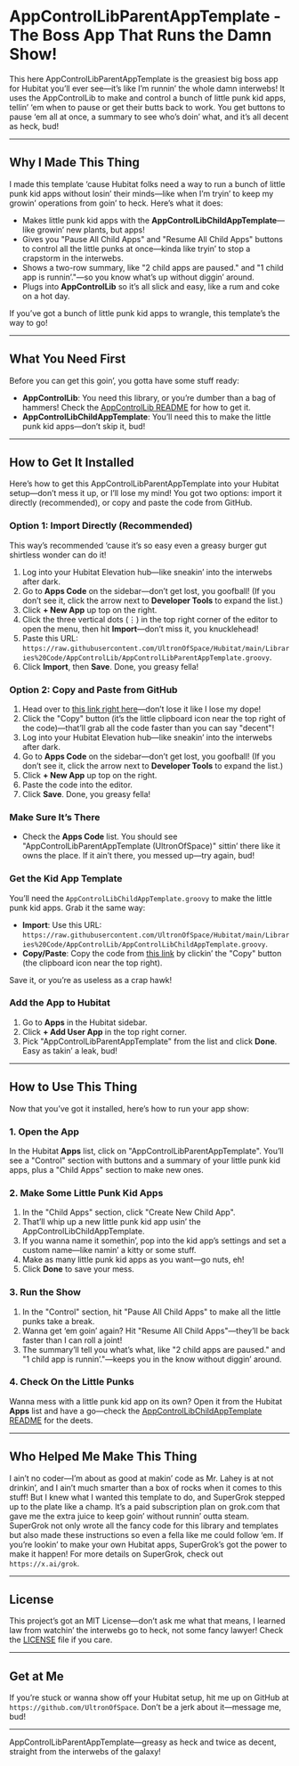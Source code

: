 # AppControlLibParentAppTemplate - The Boss App That Runs the Damn Show!

This here AppControlLibParentAppTemplate is the greasiest big boss app for Hubitat you’ll ever see—it’s like I’m runnin’ the whole damn interwebs! It uses the AppControlLib to make and control a bunch of little punk kid apps, tellin’ ‘em when to pause or get their butts back to work. You get buttons to pause ‘em all at once, a summary to see who’s doin’ what, and it’s all decent as heck, bud!

---

## Why I Made This Thing

I made this template ‘cause Hubitat folks need a way to run a bunch of little punk kid apps without losin’ their minds—like when I’m tryin’ to keep my growin’ operations from goin’ to heck. Here’s what it does:

- Makes little punk kid apps with the **AppControlLibChildAppTemplate**—like growin’ new plants, but apps!
- Gives you "Pause All Child Apps" and "Resume All Child Apps" buttons to control all the little punks at once—kinda like tryin’ to stop a crapstorm in the interwebs.
- Shows a two-row summary, like "2 child apps are paused." and "1 child app is runnin’."—so you know what’s up without diggin’ around.
- Plugs into **AppControlLib** so it’s all slick and easy, like a rum and coke on a hot day.

If you’ve got a bunch of little punk kid apps to wrangle, this template’s the way to go!

---

## What You Need First

Before you can get this goin’, you gotta have some stuff ready:

- **AppControlLib**: You need this library, or you’re dumber than a bag of hammers! Check the [AppControlLib README](../README.md#how-to-get-it-installed-in-your-hubitat-smart-controller-thingy) for how to get it.
- **AppControlLibChildAppTemplate**: You’ll need this to make the little punk kid apps—don’t skip it, bud!

---

## How to Get It Installed

Here’s how to get this AppControlLibParentAppTemplate into your Hubitat setup—don’t mess it up, or I’ll lose my mind! You got two options: import it directly (recommended), or copy and paste the code from GitHub.

### Option 1: Import Directly (Recommended)

This way’s recommended ‘cause it’s so easy even a greasy burger gut shirtless wonder can do it!

1. Log into your Hubitat Elevation hub—like sneakin’ into the interwebs after dark.
2. Go to **Apps Code** on the sidebar—don’t get lost, you goofball! (If you don’t see it, click the arrow next to **Developer Tools** to expand the list.)
3. Click **+ New App** up top on the right.
4. Click the three vertical dots (⋮) in the top right corner of the editor to open the menu, then hit **Import**—don’t miss it, you knucklehead!
5. Paste this URL: `https://raw.githubusercontent.com/UltronOfSpace/Hubitat/main/Libraries%20Code/AppControlLib/AppControlLibParentAppTemplate.groovy`.
6. Click **Import**, then **Save**. Done, you greasy fella!

### Option 2: Copy and Paste from GitHub

1. Head over to [this link right here](https://github.com/UltronOfSpace/Hubitat/blob/main/Libraries%20Code/AppControlLib/AppControlLibParentAppTemplate.groovy)—don’t lose it like I lose my dope!
2. Click the "Copy" button (it’s the little clipboard icon near the top right of the code)—that’ll grab all the code faster than you can say "decent"!
3. Log into your Hubitat Elevation hub—like sneakin’ into the interwebs after dark.
4. Go to **Apps Code** on the sidebar—don’t get lost, you goofball! (If you don’t see it, click the arrow next to **Developer Tools** to expand the list.)
5. Click **+ New App** up top on the right.
6. Paste the code into the editor.
7. Click **Save**. Done, you greasy fella!

### Make Sure It’s There

- Check the **Apps Code** list. You should see "AppControlLibParentAppTemplate (UltronOfSpace)" sittin’ there like it owns the place. If it ain’t there, you messed up—try again, bud!

### Get the Kid App Template

You’ll need the `AppControlLibChildAppTemplate.groovy` to make the little punk kid apps. Grab it the same way:

- **Import**: Use this URL: `https://raw.githubusercontent.com/UltronOfSpace/Hubitat/main/Libraries%20Code/AppControlLib/AppControlLibChildAppTemplate.groovy`.
- **Copy/Paste**: Copy the code from [this link](https://github.com/UltronOfSpace/Hubitat/blob/main/Libraries%20Code/AppControlLib/AppControlLibChildAppTemplate.groovy) by clickin’ the "Copy" button (the clipboard icon near the top right).

Save it, or you’re as useless as a crap hawk!

### Add the App to Hubitat

1. Go to **Apps** in the Hubitat sidebar.
2. Click **+ Add User App** in the top right corner.
3. Pick "AppControlLibParentAppTemplate" from the list and click **Done**. Easy as takin’ a leak, bud!

---

## How to Use This Thing

Now that you’ve got it installed, here’s how to run your app show:

### 1. Open the App

In the Hubitat **Apps** list, click on "AppControlLibParentAppTemplate". You’ll see a "Control" section with buttons and a summary of your little punk kid apps, plus a "Child Apps" section to make new ones.

### 2. Make Some Little Punk Kid Apps

1. In the "Child Apps" section, click "Create New Child App".
2. That’ll whip up a new little punk kid app usin’ the AppControlLibChildAppTemplate.
3. If you wanna name it somethin’, pop into the kid app’s settings and set a custom name—like namin’ a kitty or some stuff.
4. Make as many little punk kid apps as you want—go nuts, eh!
5. Click **Done** to save your mess.

### 3. Run the Show

1. In the "Control" section, hit "Pause All Child Apps" to make all the little punks take a break.
2. Wanna get ‘em goin’ again? Hit "Resume All Child Apps"—they’ll be back faster than I can roll a joint!
3. The summary’ll tell you what’s what, like "2 child apps are paused." and "1 child app is runnin’."—keeps you in the know without diggin’ around.

### 4. Check On the Little Punks

Wanna mess with a little punk kid app on its own? Open it from the Hubitat **Apps** list and have a go—check the [AppControlLibChildAppTemplate README](./AppControlLibChildAppTemplate_README.md) for the deets.

---

## Who Helped Me Make This Thing

I ain’t no coder—I’m about as good at makin’ code as Mr. Lahey is at not drinkin’, and I ain’t much smarter than a box of rocks when it comes to this stuff! But I knew what I wanted this template to do, and SuperGrok stepped up to the plate like a champ. It’s a paid subscription plan on grok.com that gave me the extra juice to keep goin’ without runnin’ outta steam. SuperGrok not only wrote all the fancy code for this library and templates but also made these instructions so even a fella like me could follow ‘em. If you’re lookin’ to make your own Hubitat apps, SuperGrok’s got the power to make it happen! For more details on SuperGrok, check out `https://x.ai/grok`.

---

## License

This project’s got an MIT License—don’t ask me what that means, I learned law from watchin’ the interwebs go to heck, not some fancy lawyer! Check the [LICENSE](https://github.com/UltronOfSpace/Hubitat/blob/main/LICENSE) file if you care.

---

## Get at Me

If you’re stuck or wanna show off your Hubitat setup, hit me up on GitHub at `https://github.com/UltronOfSpace`. Don’t be a jerk about it—message me, bud!

---

AppControlLibParentAppTemplate—greasy as heck and twice as decent, straight from the interwebs of the galaxy!